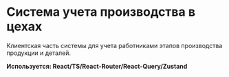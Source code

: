 # Система учета производства в цехах

Клиентская часть системы для учета работниками этапов производства продукции и деталей.

**Используется: React/TS/React-Router/React-Query/Zustand**
